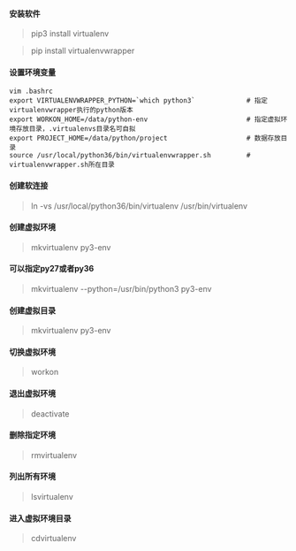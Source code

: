#### 安装软件
> pip3 install virtualenv

> pip install virtualenvwrapper

#### 设置环境变量
```
vim .bashrc
export VIRTUALENVWRAPPER_PYTHON=`which python3`             # 指定virtualenvwrapper执行的python版本
export WORKON_HOME=/data/python-env                         # 指定虚拟环境存放目录，.virtualenvs目录名可自拟
export PROJECT_HOME=/data/python/project                    # 数据存放目录
source /usr/local/python36/bin/virtualenvwrapper.sh         # virtualenvwrapper.sh所在目录
```
#### 创建软连接
> ln -vs /usr/local/python36/bin/virtualenv /usr/bin/virtualenv
#### 创建虚拟环境
> mkvirtualenv py3-env
#### 可以指定py27或者py36
> mkvirtualenv --python=/usr/bin/python3 py3-env
#### 创建虚拟目录
> mkvirtualenv py3-env
#### 切换虚拟环境
> workon
#### 退出虚拟环境
> deactivate
#### 删除指定环境
> rmvirtualenv
#### 列出所有环境
> lsvirtualenv
#### 进入虚拟环境目录
> cdvirtualenv 
